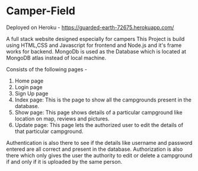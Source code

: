 # Camper-Field
Deployed on Heroku - https://guarded-earth-72675.herokuapp.com/

A full stack website designed especially for campers
This Project is build using HTML,CSS and Javascript for frontend and Node.js and it's frame works for backend. MongoDb is used as the Database which is located at MongoDB atlas instead of local machine.

Consists of the following pages - 
1. Home page
2. Login page
3. Sign Up page
4. Index page: This is the page to show all the campgrounds present in the database.
5. Show page: This page shows details of a particular campground like location on map, reviews and pictures.
6. Update page: This page lets the authorized user to edit the details of that particular campground.

Authentication is also there to see if the details like username and password entered are all correct and present in the database.
Authorization is also there which only gives the user the authority to edit or delete a campground if and only if it is uploaded by the same person.


